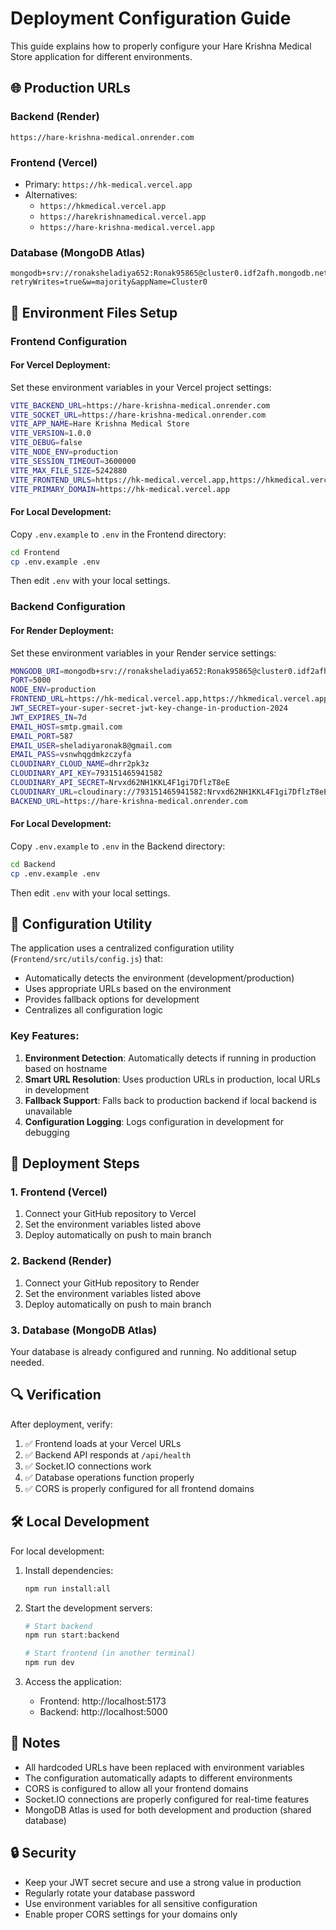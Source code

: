 # Deployment Configuration Guide

This guide explains how to properly configure your Hare Krishna Medical Store application for different environments.

## 🌐 Production URLs

### Backend (Render)

```
https://hare-krishna-medical.onrender.com
```

### Frontend (Vercel)

- Primary: `https://hk-medical.vercel.app`
- Alternatives:
  - `https://hkmedical.vercel.app`
  - `https://harekrishnamedical.vercel.app`
  - `https://hare-krishna-medical.vercel.app`

### Database (MongoDB Atlas)

```
mongodb+srv://ronaksheladiya652:Ronak95865@cluster0.idf2afh.mongodb.net/?retryWrites=true&w=majority&appName=Cluster0
```

## 📁 Environment Files Setup

### Frontend Configuration

#### For Vercel Deployment:

Set these environment variables in your Vercel project settings:

```bash
VITE_BACKEND_URL=https://hare-krishna-medical.onrender.com
VITE_SOCKET_URL=https://hare-krishna-medical.onrender.com
VITE_APP_NAME=Hare Krishna Medical Store
VITE_VERSION=1.0.0
VITE_DEBUG=false
VITE_NODE_ENV=production
VITE_SESSION_TIMEOUT=3600000
VITE_MAX_FILE_SIZE=5242880
VITE_FRONTEND_URLS=https://hk-medical.vercel.app,https://hkmedical.vercel.app,https://harekrishnamedical.vercel.app,https://hare-krishna-medical.vercel.app
VITE_PRIMARY_DOMAIN=https://hk-medical.vercel.app
```

#### For Local Development:

Copy `.env.example` to `.env` in the Frontend directory:

```bash
cd Frontend
cp .env.example .env
```

Then edit `.env` with your local settings.

### Backend Configuration

#### For Render Deployment:

Set these environment variables in your Render service settings:

```bash
MONGODB_URI=mongodb+srv://ronaksheladiya652:Ronak95865@cluster0.idf2afh.mongodb.net/?retryWrites=true&w=majority&appName=Cluster0
PORT=5000
NODE_ENV=production
FRONTEND_URL=https://hk-medical.vercel.app,https://hkmedical.vercel.app,https://harekrishnamedical.vercel.app,https://hare-krishna-medical.vercel.app
JWT_SECRET=your-super-secret-jwt-key-change-in-production-2024
JWT_EXPIRES_IN=7d
EMAIL_HOST=smtp.gmail.com
EMAIL_PORT=587
EMAIL_USER=sheladiyaronak8@gmail.com
EMAIL_PASS=vsnwhqgdmkzczyfa
CLOUDINARY_CLOUD_NAME=dhrr2pk3z
CLOUDINARY_API_KEY=793151465941582
CLOUDINARY_API_SECRET=Nrvxd62NH1KKL4F1gi7DflzT8eE
CLOUDINARY_URL=cloudinary://793151465941582:Nrvxd62NH1KKL4F1gi7DflzT8eE@dhrr2pk3z
BACKEND_URL=https://hare-krishna-medical.onrender.com
```

#### For Local Development:

Copy `.env.example` to `.env` in the Backend directory:

```bash
cd Backend
cp .env.example .env
```

Then edit `.env` with your local settings.

## 🔧 Configuration Utility

The application uses a centralized configuration utility (`Frontend/src/utils/config.js`) that:

- Automatically detects the environment (development/production)
- Uses appropriate URLs based on the environment
- Provides fallback options for development
- Centralizes all configuration logic

### Key Features:

1. **Environment Detection**: Automatically detects if running in production based on hostname
2. **Smart URL Resolution**: Uses production URLs in production, local URLs in development
3. **Fallback Support**: Falls back to production backend if local backend is unavailable
4. **Configuration Logging**: Logs configuration in development for debugging

## 🚀 Deployment Steps

### 1. Frontend (Vercel)

1. Connect your GitHub repository to Vercel
2. Set the environment variables listed above
3. Deploy automatically on push to main branch

### 2. Backend (Render)

1. Connect your GitHub repository to Render
2. Set the environment variables listed above
3. Deploy automatically on push to main branch

### 3. Database (MongoDB Atlas)

Your database is already configured and running. No additional setup needed.

## 🔍 Verification

After deployment, verify:

1. ✅ Frontend loads at your Vercel URLs
2. ✅ Backend API responds at `/api/health`
3. ✅ Socket.IO connections work
4. ✅ Database operations function properly
5. ✅ CORS is properly configured for all frontend domains

## 🛠️ Local Development

For local development:

1. Install dependencies:

   ```bash
   npm run install:all
   ```

2. Start the development servers:

   ```bash
   # Start backend
   npm run start:backend

   # Start frontend (in another terminal)
   npm run dev
   ```

3. Access the application:
   - Frontend: http://localhost:5173
   - Backend: http://localhost:5000

## 📝 Notes

- All hardcoded URLs have been replaced with environment variables
- The configuration automatically adapts to different environments
- CORS is configured to allow all your frontend domains
- Socket.IO connections are properly configured for real-time features
- MongoDB Atlas is used for both development and production (shared database)

## 🔒 Security

- Keep your JWT secret secure and use a strong value in production
- Regularly rotate your database password
- Use environment variables for all sensitive configuration
- Enable proper CORS settings for your domains only
